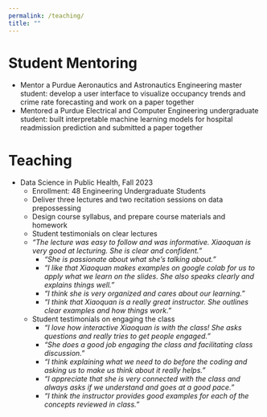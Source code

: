 ```yaml
---
permalink: /teaching/
title: ""
---
```

<meta name="google-site-verification" content="OrbqbGHi0mh8xqpqsPJnfTkl3_q207b0IypJEYfXSoo" />
<!-- Google tag (gtag.js) -->
<script async src="https://www.googletagmanager.com/gtag/js?id=G-P44T7G85MC"></script>
<script>
  window.dataLayer = window.dataLayer || [];
  function gtag(){dataLayer.push(arguments);}
  gtag('js', new Date());

  gtag('config', 'G-P44T7G85MC');
</script>
# Student Mentoring
- Mentor a Purdue Aeronautics and Astronautics Engineering master student: develop a user interface to visualize occupancy trends and crime rate forecasting and work on a paper together
- Mentored a Purdue Electrical and Computer Engineering undergraduate student: built interpretable machine learning models for hospital readmission prediction and submitted a paper together

# Teaching
- Data Science in Public Health, Fall 2023
	- Enrollment: 48 Engineering Undergraduate Students
	- Deliver three lectures and two recitation sessions on data prepossessing
	- Design course syllabus, and prepare course materials and homework
	- Student testimonials on clear lectures
   	* _“The lecture was easy to follow and was informative. Xiaoquan is very good at lecturing. She is clear and confident.”_
		- _“She is passionate about what she’s talking about.”_
		- _“I like that Xiaoquan makes examples on google colab for us to apply what we learn on the slides. She also speaks clearly and explains things well.”_
		- _“I think she is very organized and cares about our learning.”_
		- _“I think that Xiaoquan is a really great instructor. She outlines clear examples and how things work.”_
	- Student testimonials on engaging the class
 		- _“I love how interactive Xiaoquan is with the class! She asks questions and really tries to get people engaged.”_
		- _“She does a good job engaging the class and facilitating class discussion.”_
		- _“I think explaining what we need to do before the coding and asking us to make us think about it really helps.”_
		- _“I appreciate that she is very connected with the class and always asks if we understand and goes at a good pace.”_
		- _“I think the instructor provides good examples for each of the concepts reviewed in class.”_
